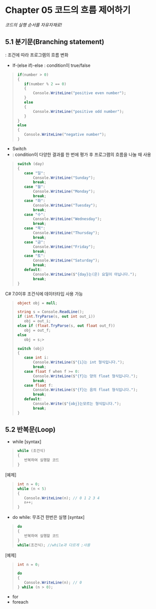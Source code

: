 # Chapter 05 코드의 흐름 제어하기
*코드의 실행 순서를 자유자재로!*


## 5.1 분기문(Branching statement)
: 조건에 따라 프로그램의 흐름 변화
- If-(else if)-else
: condition이 true/false
>``` csharp
>if(number > 0)
>{
>    if(number % 2 == 0)
>    {
>        Console.WriteLine("positive even number");
>    }
>    else
>    {
>        Console.WriteLine("positive odd number");
>    }
>}
>else
>{
>    Console.WriteLine("negative number");
>}
>```
- Switch
- : condition이 다양한 결과를 한 번에 평가 후 프로그램의 흐름을 나눌 때 사용
>``` csharp
>switch (day)
>{
>    case "일":
>        Console.WriteLine("Sunday");
>        break;
>    case "월":
>        Console.WriteLine("Monday");
>        break;
>    case "화":
>        Console.WriteLine("Tuesday");
>        break;
>    case "수":
>        Console.WriteLine("Wednesday");
>        break;
>    case "목":
>        Console.WriteLine("Thursday");
>        break;
>    case "금":
>        Console.WriteLine("Friday");
>        break;
>    case "토":
>        Console.WriteLine("Saturday");
>        break;
>    default:
>        Console.WriteLine($"{day}는(은) 요일이 아닙니다.");
>        break;
>}
>```

C# 7.0이후 조건식에 데이터타입 사용 가능
>``` csharp
>object obj = null;
>
>string s = Console.ReadLine();
>if (int.TryParse(s, out int out_i))
>    obj = out_i;
>else if (float.TryParse(s, out float out_f))
>    obj = out_f;
>else
>    obj = s;>
>
>switch (obj)
>{
>    case int i:
>        Console.WriteLine($"{i}는 int 형식입니다.");
>        break;                
>    case float f when f >= 0:
>        Console.WriteLine($"{f}는 양의 float 형식입니다.");
>        break;
>    case float f:
>        Console.WriteLine($"{f}는 음의 float 형식입니다.");
>        break;
>    default:
>        Console.Write($"{obj}는모르는 형식입니다.");
>        break;
>}

## 5.2 반복문(Loop)
- while
[syntax]
>``` csharp
>while (조건식)
>{
>    반복하여 실행할 코드
>}
>```
[예제]
>``` csharp
>int n = 0;
>while (n < 5)
>{
>    Console.WriteLine(n); // 0 1 2 3 4
>    n++;
>}
>```

- do while: 무조건 한번은 실행
[syntax]
>``` csharp
>do
>{
>    반복하여 실행할 코드
>}
>while(조건식); //while과 다르게 ;사용
>```
[예제]
>``` csharp
>int n = 0;
>
>do 
>{
>    Console.WriteLine(n); // 0
>} while (n > 0);
>```

- for
- foreach
